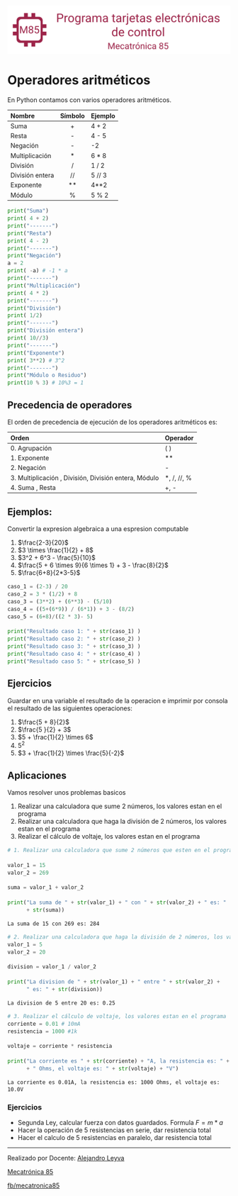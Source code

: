 ![banner](../assets/banner.png)

# Operadores aritméticos

En Python contamos con varios operadores aritméticos.

| Nombre          | Símbolo | Ejemplo |
| :-------------- | :-----: | ------- |
| Suma            |    +    | 4 + 2   |
| Resta           |    -    | 4 - 5   |
| Negación        |    -    | -2      |
| Multiplicación  |    *    | 6 * 8   |
| División        |    /    | 1 / 2   |
| División entera |   //    | 5 // 3  |
| Exponente       |   **    | 4\**2   |
| Módulo          |    %    | 5 % 2   |


```python
print("Suma")
print( 4 + 2)
print("-------")
print("Resta")
print( 4 - 2)
print("-------")
print("Negación")
a = 2
print( -a) # -1 * a
print("-------")
print("Multiplicación")
print( 4 * 2)
print("-------")
print("División")
print( 1/2)
print("-------")
print("División entera")
print( 10//3)
print("-------")
print("Exponente")
print( 3**2) # 3^2
print("-------")
print("Módulo o Residuo") 
print(10 % 3) # 10%3 = 1
```

##  Precedencia de operadores

El orden de precedencia de ejecución de los operadores aritméticos es:

| Orden | Operador |
| :---- | :------- |
0. Agrupación | ( )
1. Exponente | \**
2. Negación | -
3. Multiplicación , División, División entera, Módulo |*, /, //, %
4. Suma , Resta | +, -


## Ejemplos:

Convertir la expresion algebraica a una espresion computable

1. $\frac{2-3}{20}$
2. $3 \times \frac{1}{2} + 8$
3. $3^2 + 6^3 - \frac{5}{10}$
4. $\frac{5 + 6 \times 9}{6 \times 1} + 3 - \frac{8}{2}$
5. $\frac{6+8}{2*3-5}$


```python
caso_1 = (2-3) / 20
caso_2 = 3 * (1/2) + 8
caso_3 = (3**2) + (6**3) - (5/10)
caso_4 = ((5+(6*9)) / (6*1)) + 3 - (8/2)
caso_5 = (6+8)/((2 * 3)- 5) 

print("Resultado caso 1: " + str(caso_1) )
print("Resultado caso 2: " + str(caso_2) )
print("Resultado caso 3: " + str(caso_3) )
print("Resultado caso 4: " + str(caso_4) )
print("Resultado caso 5: " + str(caso_5) )
```

## Ejercicios

Guardar en una variable el resultado de la operacion e imprimir por consola el resultado de las siguientes operaciones:

1. $\frac{5 + 8}{2}$
2. $\frac{5 }{2} + 3$
3. $5 + \frac{1}{2} \times 6$
4. $5^2$
5. $3 + \frac{1}{2} \times \frac{5}{-2}$

##  Aplicaciones

Vamos resolver unos problemas basicos

1. Realizar una calculadora que sume 2 números, los valores estan en el programa
2. Realizar una calculadora que haga la división de 2 números, los valores estan en el programa
3. Realizar el cálculo de voltaje, los valores estan en el programa


```python
# 1. Realizar una calculadora que sume 2 números que esten en el programa

valor_1 = 15
valor_2 = 269

suma = valor_1 + valor_2

print("La suma de " + str(valor_1) + " con " + str(valor_2) + " es: " 
      + str(suma))
```

    La suma de 15 con 269 es: 284



```python
# 2. Realizar una calculadora que haga la división de 2 números, los valores están en el programa
valor_1 = 5
valor_2 = 20

division = valor_1 / valor_2

print("La division de " + str(valor_1) + " entre " + str(valor_2) +
      " es: " + str(division))
```

    La division de 5 entre 20 es: 0.25



```python
# 3. Realizar el cálculo de voltaje, los valores estan en el programa
corriente = 0.01 # 10mA
resistencia = 1000 #1k

voltaje = corriente * resistencia

print("La corriente es " + str(corriente) + "A, la resistencia es: " + str(resistencia) 
      + " Ohms, el voltaje es: " + str(voltaje) + "V")
```

    La corriente es 0.01A, la resistencia es: 1000 Ohms, el voltaje es: 10.0V


###  Ejercicios

- Segunda Ley, calcular fuerza con datos guardados. Formula $F = m * a$
- Hacer la operación de 5 resistencias en serie, dar resistencia total
- Hacer el calculo de 5 resistencias en paralelo, dar resistencia total


---
Realizado por Docente: [Alejandro Leyva](https://www.alejandro-leyva.com/)

[Mecatrónica 85](https://mecatronica85.com/)

[fb/mecatronica85](https://www.facebook.com/mecatronica85)
